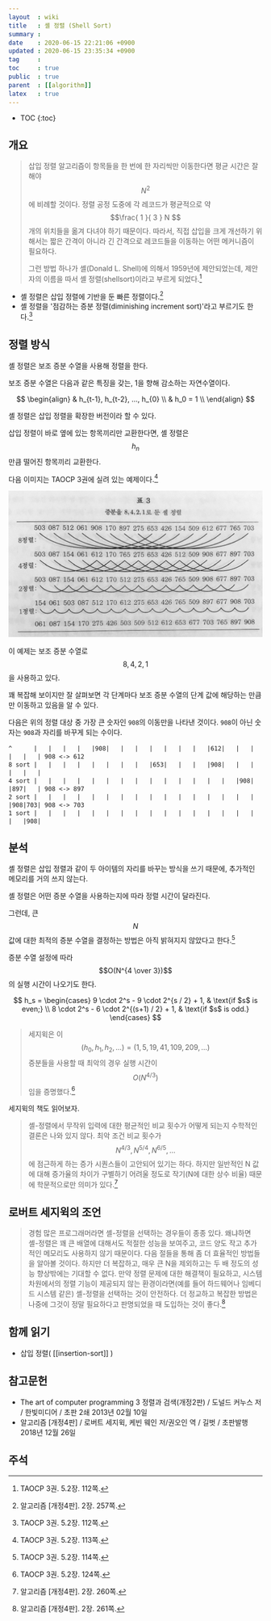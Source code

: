 ```yaml
---
layout  : wiki
title   : 셸 정렬 (Shell Sort)
summary : 
date    : 2020-06-15 22:21:06 +0900
updated : 2020-06-15 23:35:34 +0900
tag     : 
toc     : true
public  : true
parent  : [[algorithm]]
latex   : true
---
```

* TOC
{:toc}

## 개요

> 삽입 정렬 알고리즘이 항목들을 한 번에 한 자리씩만 이동한다면 평균 시간은 잘 해야 $$N^2$$에 비례할 것이다.
정렬 공정 도중에 각 레코드가 평균적으로 약 $$\frac{ 1 }{ 3 } N $$ 개의 위치들을 옮겨 다녀야 하기 때문이다.
따라서, 직접 삽입을 크게 개선하기 위해서는 짧은 간격이 아니라 긴 간격으로 레코드들을 이동하는 어떤 메커니즘이 필요하다.
>
> 그런 방법 하나가 셸(Donald L. Shell)에 의해서 1959년에 제안되었는데, 제안자의 이름을 따서 셸 정렬(shellsort)이라고 부르게 되었다.[^taocp-3-112]

- 셸 정렬은 삽입 정렬에 기반을 둔 빠른 정렬이다.[^sedgewick-257]
- 셸 정렬을 '점감하는 증분 정렬(diminishing increment sort)'라고 부르기도 한다.[^taocp-3-112]

## 정렬 방식

셸 정렬은 보조 증분 수열을 사용해 정렬을 한다.

보조 증분 수열은 다음과 같은 특징을 갖는, 1을 향해 감소하는 자연수열이다.

$$
\begin{align}
& h_{t-1}, h_{t-2}, ..., h_{0}  \\
& h_0 = 1  \\
\end{align}
$$

셸 정렬은 삽입 정렬을 확장한 버전이라 할 수 있다.

삽입 정렬이 바로 옆에 있는 항목끼리만 교환한다면, 셸 정렬은 $$h_n$$만큼 떨어진 항목끼리 교환한다.

다음 이미지는 TAOCP 3권에 실려 있는 예제이다.[^taocp-3-113]

![]( /resource/wiki/shell-sort/8-4-2-1.jpg )

이 예제는 보조 증분 수열로 $$8, 4, 2, 1$$을 사용하고 있다.

꽤 복잡해 보이지만 잘 살펴보면 각 단계마다 보조 증분 수열의 단계 값에 해당하는 만큼만 이동하고 있음을 알 수 있다.

다음은 위의 정렬 대상 중 가장 큰 숫자인 `908`의 이동만을 나타낸 것이다. `908`이 아닌 숫자는 `908`과 자리를 바꾸게 되는 수이다.

```
^      |   |   |   |   |908|   |   |   |   |   |   |   |612|   |   |   |   |   | 908 <-> 612
8 sort |   |   |   |   |   |   |   |   |653|   |   |   |908|   |   |   |   |   |
4 sort |   |   |   |   |   |   |   |   |   |   |   |   |   |   |908|   |897|   | 908 <-> 897
2 sort |   |   |   |   |   |   |   |   |   |   |   |   |   |   |   |   |908|703| 908 <-> 703
1 sort |   |   |   |   |   |   |   |   |   |   |   |   |   |   |   |   |   |908|
```

## 분석

셸 정렬은 삽입 정렬과 같이 두 아이템의 자리를 바꾸는 방식을 쓰기 때문에, 추가적인 메모리를 거의 쓰지 않는다.

셸 정렬은 어떤 증분 수열을 사용하는지에 따라 정렬 시간이 달라진다.

그런데, 큰 $$N$$값에 대한 최적의 증분 수열을 결정하는 방법은 아직 밝혀지지 않았다고 한다.[^taocp-3-114]

증분 수열 설정에 따라 $$O(N^{4 \over 3})$$의 실행 시간이 나오기도 한다.

>
$$
h_s =
\begin{cases}
9 \cdot 2^s - 9 \cdot 2^{s / 2} + 1,  & \text{if $s$ is even;} \\
8 \cdot 2^s - 6 \cdot 2^{(s+1) / 2} + 1, & \text{if $s$ is odd.}
\end{cases}
$$
>
> 세지윅은 이 $$(h_0, h_1, h_2, ...) = (1,5,19,41,109,209,...)$$ 증분들을 사용할 때 최악의 경우 실행 시간이 $$O(N^{4/3})$$임을 증명했다.[^taocp-3-124]

세지윅의 책도 읽어보자.

> 셸-정렬에서 무작위 입력에 대한 평균적인 비교 횟수가 어떻게 되는지 수학적인 결론은 나와 있지 않다.
최악 조건 비교 횟수가 $$N^{4/3}, N^{5/4}, N^{6/5}, ...$$에 점근하게 하는 증가 시퀀스들이 고안되어 있기는 하다.
하지만 일반적인 N 값에 대해 증가율의 차이가 구별하기 어려울 정도로 작기(N에 대한 상수 비율) 때문에 학문적으로만 의미가 있다.[^sedgewick-260]

## 로버트 세지윅의 조언

> 경험 많은 프로그래머라면 셸-정렬을 선택하는 경우들이 종종 있다.
왜냐하면 셸-정렬은 꽤 큰 배열에 대해서도 적절한 성능을 보여주고, 코드 양도 작고 추가적인 메모리도 사용하지 않기 때문이다. 다음 절들을 통해 좀 더 효율적인 방법들을 알아볼 것이다. 하지만 더 복잡하고, 매우 큰 N을 제외하고는 두 배 정도의 성능 향상밖에는 기대할 수 없다. 만약 정렬 문제에 대한 해결책이 필요하고, 시스템 차원에서의 정렬 기능이 제공되지 않는 환경이라면(예를 들어 하드웨어나 임베디드 시스템 같은) 셸-정렬을 선택하는 것이 안전하다. 더 정교하고 복잡한 방법은 나중에 그것이 정말 필요하다고 판명되었을 때 도입하는 것이 좋다.[^sedgewick-261]

## 함께 읽기

- 삽입 정렬( [[insertion-sort]] )

## 참고문헌

- The art of computer programming 3 정렬과 검색(개정2판) / 도널드 커누스 저 / 한빛미디어 / 초판 2쇄 2013년 02월 10일
- 알고리즘 [개정4판] / 로버트 세지윅, 케빈 웨인 저/권오인 역 / 길벗 / 초판발행 2018년 12월 26일

## 주석

[^taocp-3-112]: TAOCP 3권. 5.2장. 112쪽.
[^taocp-3-113]: TAOCP 3권. 5.2장. 113쪽.
[^taocp-3-114]: TAOCP 3권. 5.2장. 114쪽.
[^taocp-3-124]: TAOCP 3권. 5.2장. 124쪽.
[^sedgewick-257]: 알고리즘 [개정4판]. 2장. 257쪽.
[^sedgewick-260]: 알고리즘 [개정4판]. 2장. 260쪽.
[^sedgewick-261]: 알고리즘 [개정4판]. 2장. 261쪽.

